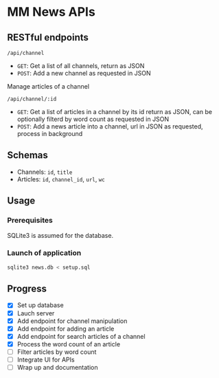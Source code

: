 # MM News APIs

## RESTful endpoints

`/api/channel`
- `GET`: Get a list of all channels, return as JSON
- `POST`: Add a new channel as requested in JSON

Manage articles of a channel

`/api/channel/:id`
- `GET`: Get a list of articles in a channel by its id return as JSON, can be optionally filterd by word count as requested in JSON
- `POST`: Add a news article into a channel, url in JSON as requested, process in background 

## Schemas

- Channels: `id`, `title`
- Articles: `id`, `channel_id`, `url`, `wc`

## Usage

### Prerequisites

SQLite3 is assumed for the database. 

### Launch of application

```bash
sqlite3 news.db < setup.sql
```

## Progress

- [x] Set up database
- [x] Lauch server
- [x] Add endpoint for channel manipulation
- [x] Add endpoint for adding an article
- [x] Add endpoint for search articles of a channel
- [x] Process the word count of an article
- [ ] Filter articles by word count
- [ ] Integrate UI for APIs
- [ ] Wrap up and documentation
